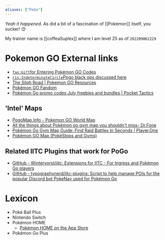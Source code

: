 ```yaml
---
aliases: ["PoGo"]
---
```


*Yeah it happened.*
As did a bit of a fascination of [[Pokémon]] itself, you sucker! 😊

My trainer name is [[coffeaSuplex]] where I am level 25 as of `202209062229`

# Pokemon GO External links
- [`fas:Gift`for Entering Pokémon GO Codes](https://rewards.nianticlabs.com/pokemongo/redeem)
- [`ris:IndeterminateCircle`Pogo black ops discussed here](https://drfone.wondershare.com/pokemon-map/pokemon-go-gym-map.html)
- [The Silph Road | Pokemon GO Resources](https://thesilphroad.com/)
- [Pokémon GO Fandom](https://pokemongo.fandom.com/)
- [Pokémon Go promo codes July freebies and bundles | Pocket Tactics](https://www.pockettactics.com/pokemon-go/codes)
## 'Intel' Maps
- [PogoMap.Info - Pokemon GO World Map](https://www.pogomap.info/location/43,135774/-88,208469/18)
- [All the things about Pokémon go gym map you shouldn't miss- Dr.Fone](https://drfone.wondershare.com/pokemon-map/pokemon-go-gym-map.html)
- [Pokémon Go Gym Map Guide: Find Raid Battles In Seconds | Player.One](https://www.player.one/pokemon-go-gym-map-123746)
- [Pokémon GO Map (PokéStops and Gyms)](https://pokelytics.com/?h=1euy7&ll=43.1291%2C-88.2201&z=16)

## Related IITC Plugins that work for PoGo
- [GitHub - Wintervorst/iitc: Extensions for IITC - For Ingress and Pokémon Go players](https://github.com/Wintervorst/iitc)
- [GitHub - typographynerd/iitc-plugins: Script to help manage POIs for the popular Discord bot PokeNav used for Pokémon Go](https://github.com/typographynerd/iitc-plugins)

# Lexicon
- Poké Ball Plus
- Nintendo Switch
- Pokémon HOME
	- [Pokémon HOME on the App Store](https://apps.apple.com/us/app/pok%C3%A9mon-home/id1485352913)
- Pokémon Go Plus

